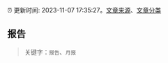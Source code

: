 :alarm_clock: 更新时间: 2023-11-07 17:35:27。[文章来源](/README.md)、[文章分类](/TAGS.md)

## 报告


> 关键字：`报告`、`月报`



